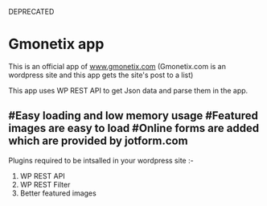 DEPRECATED

# Gmonetix app

This is an official app of www.gmonetix.com (Gmonetix.com is an wordpress site and this app gets the site's post to a list)

This app uses WP REST API to get Json data and parse them in the app.

#Easy loading and low memory usage
#Featured images are easy to load
#Online forms are added which are provided by jotform.com
---------------------------------------------------------------------


Plugins required to be intsalled in your wordpress site :-
1. WP REST API
2. WP REST Filter
3. Better featured images
